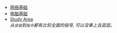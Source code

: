 
*  [网络基础](http://www.study-area.org/network/network.htm)  
*  [电脑基础](http://www.study-area.org/compu/compu.htm)  
* [Study Area](http://www.study-area.org/menu2.htm)  
_从`安装`到`指令`都有比较全面的指导, 可以没事上去逛逛。_
